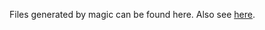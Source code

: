 Files generated by magic can be found here. Also see [here](https://github.com/miladvafaieenezhad/msvsdwcomp/tree/main/week%204).

